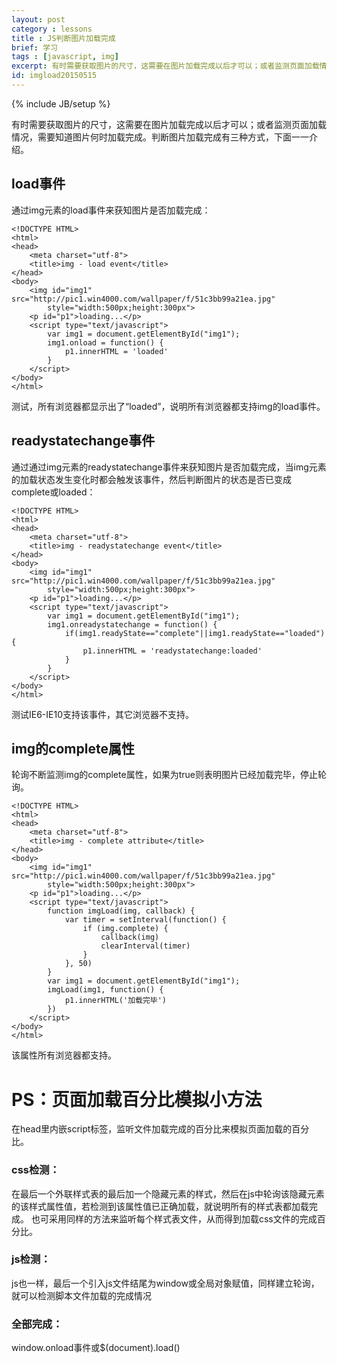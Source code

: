 ```yaml
---
layout: post
category : lessons
title : JS判断图片加载完成
brief: 学习
tags : [javascript, img]
excerpt: 有时需要获取图片的尺寸，这需要在图片加载完成以后才可以；或者监测页面加载情况，需要知道图片何时加载完成。判断图片加载完成有三种方式。
id: imgload20150515
---
```

{% include JB/setup %}

有时需要获取图片的尺寸，这需要在图片加载完成以后才可以；或者监测页面加载情况，需要知道图片何时加载完成。判断图片加载完成有三种方式，下面一一介绍。

## load事件

通过img元素的load事件来获知图片是否加载完成：

	<!DOCTYPE HTML>
	<html>
	<head>
	    <meta charset="utf-8">
	    <title>img - load event</title>
	</head>
	<body>
	    <img id="img1" src="http://pic1.win4000.com/wallpaper/f/51c3bb99a21ea.jpg" 
			style="width:500px;height:300px">
	    <p id="p1">loading...</p>
	    <script type="text/javascript">
			var img1 = document.getElementById("img1");
	        img1.onload = function() {
	            p1.innerHTML = 'loaded'
	        }
	    </script>
	</body>
	</html>

测试，所有浏览器都显示出了“loaded”，说明所有浏览器都支持img的load事件。

## readystatechange事件
通过通过img元素的readystatechange事件来获知图片是否加载完成，当img元素的加载状态发生变化时都会触发该事件，然后判断图片的状态是否已变成complete或loaded：

	<!DOCTYPE HTML>
	<html>
	<head>
	    <meta charset="utf-8">
	    <title>img - readystatechange event</title>
	</head>
	<body>
	    <img id="img1" src="http://pic1.win4000.com/wallpaper/f/51c3bb99a21ea.jpg"
			style="width:500px;height:300px">
	    <p id="p1">loading...</p>
	    <script type="text/javascript">
			var img1 = document.getElementById("img1");
	        img1.onreadystatechange = function() {
	            if(img1.readyState=="complete"||img1.readyState=="loaded"){
	                p1.innerHTML = 'readystatechange:loaded'
	            }
	        }
	    </script>
	</body>
	</html>

测试IE6-IE10支持该事件，其它浏览器不支持。

## img的complete属性
轮询不断监测img的complete属性，如果为true则表明图片已经加载完毕，停止轮询。

	<!DOCTYPE HTML>
	<html>
	<head>
	    <meta charset="utf-8">
	    <title>img - complete attribute</title>
	</head>
	<body>
	    <img id="img1" src="http://pic1.win4000.com/wallpaper/f/51c3bb99a21ea.jpg"
			style="width:500px;height:300px">
	    <p id="p1">loading...</p>
	    <script type="text/javascript">
	        function imgLoad(img, callback) {
	            var timer = setInterval(function() {
	                if (img.complete) {
	                    callback(img)
	                    clearInterval(timer)
	                }
	            }, 50)
	        }
			var img1 = document.getElementById("img1");
	        imgLoad(img1, function() {
	            p1.innerHTML('加载完毕')
	        })
	    </script>
	</body>
	</html>

该属性所有浏览器都支持。


# PS：页面加载百分比模拟小方法

在head里内嵌script标签，监听文件加载完成的百分比来模拟页面加载的百分比。

### css检测：
在最后一个外联样式表的最后加一个隐藏元素的样式，然后在js中轮询该隐藏元素的该样式属性值，若检测到该属性值已正确加载，就说明所有的样式表都加载完成。
也可采用同样的方法来监听每个样式表文件，从而得到加载css文件的完成百分比。

### js检测：
js也一样，最后一个引入js文件结尾为window或全局对象赋值，同样建立轮询，就可以检测脚本文件加载的完成情况

### 全部完成：
window.onload事件或$(document).load()